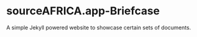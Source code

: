 # sourceAFRICA.app-Briefcase
A simple Jekyll powered website to showcase certain sets of documents.
